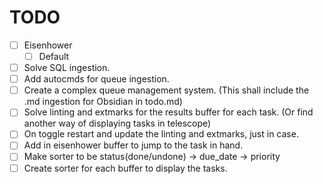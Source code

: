 # TODO
- [ ] Eisenhower
    - [ ] Default
- [ ] Solve SQL ingestion.
- [ ] Add autocmds for queue ingestion.
- [ ] Create a complex queue management system. (This shall include the .md ingestion for Obsidian in todo.md)
- [ ] Solve linting and extmarks for the results buffer for each task. (Or find another way of displaying tasks in telescope)
- [ ] On toggle restart and update the linting and extmarks, just in case.
- [ ] Add <C-m> in eisenhower buffer to jump to the task in hand.
- [ ] Make sorter to be status(done/undone) -> due_date -> priority
- [ ] Create sorter for each buffer to display the tasks.
